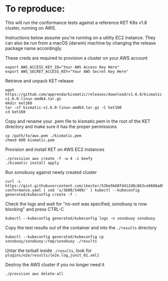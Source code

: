 # To reproduce:

This will run the conformance tests against a reference KET K8s v1.8 cluster, running on AWS. 

Instructions below assume you're running on a utility EC2 instance. They can also be run from a macOS (darwin) machine by changing the release package name accordingly.

These creds are required to provision a cluster on your AWS account

```console
export AWS_ACCESS_KEY_ID="Your AWS Access Key Here"
export AWS_SECRET_ACCESS_KEY="Your AWS Secret Key Here"
```

Retrieve and unpack KET release

```console
wget https://github.com/apprenda/kismatic/releases/download/v1.6.0/kismatic-v1.6.0-linux-amd64.tar.gz
mkdir ket160
tar -xf kismatic-v1.6.0-linux-amd64.tar.gz -C ket160
cd ket160
```

Copy and rename your .pem file to kismatic.pem in the root of the KET directory and make sure it has the proper permissions

```console
cp /path/to/aws.pem ./kismatic.pem
chmod 600 kismatic.pem
```

Provision and install KET on AWS EC2 instances

```console
./provision aws create -f -w 4 -i beefy
./kismatic install apply
```

Run sonobuoy against newly created cluster

```console
curl -L https://gist.githubusercontent.com/ikester/53be5b68f4412d8c863ce6686a094c6e/raw/7221cc9367b16c8f004339b3bcf24c8e4498b218/sonobuoy-conformance.yaml | sed 's/3600/5400/' | kubectl --kubeconfig generated/kubeconfig create -f -
```

Check the logs and wait for "no-exit was specified, sonobuoy is now blocking" and press CTRL-C

```console
kubectl --kubeconfig generated/kubeconfig logs -n sonobuoy sonobuoy
```

Copy the test results out of the container and into the `./results` directory

```console
kubectl --kubeconfig generated/kubeconfig cp sonobuoy/sonobuoy:/tmp/sonobuoy ./results
```

Untar the tarball inside `./results`, look for `plugins/e2e/results/{e2e.log,junit_01.xml}`

Destroy the AWS cluster if you no longer need it

```console
./provision aws delete-all
```